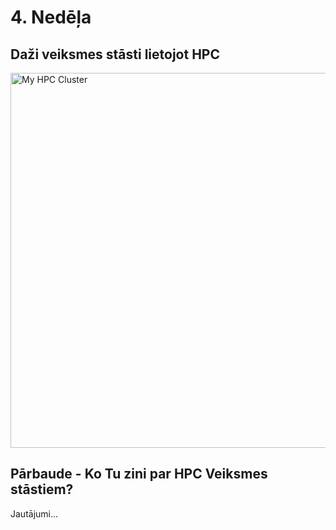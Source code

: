 
# 4. Nedēļa

## Daži veiksmes stāsti lietojot HPC

 <img src="https://hpc-ievads.netlify.app/_astro/HPC-CLASTER-MIN.86513a05_2obcpQ.avif" alt="My HPC Cluster" width="600">


## Pārbaude - Ko Tu zini par HPC Veiksmes stāstiem?

Jautājumi...
